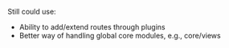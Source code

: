 Still could use:
- Ability to add/extend routes through plugins
- Better way of handling global core modules, e.g., core/views